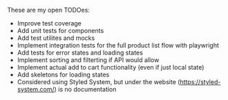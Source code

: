 These are my open TODOes:

- Improve test coverage
- Add unit tests for components
- Add test utilites and mocks
- Implement integration tests for the full product list flow with playwright
- Add tests for error states and loading states
- Implement sorting and filterting if API would allow
- Implement actual add to cart functionality (even if just local state)
- Add skeletons for loading states
- Considered using Styled System, but under the website (https://styled-system.com/) is no documentation
